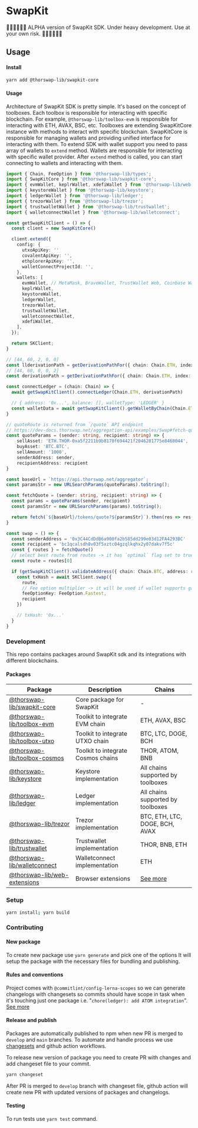# SwapKit

🚧🚧🚧🚧🚧🚧
ALPHA version of SwapKit SDK. Under heavy development. Use at your own risk.
🚧🚧🚧🚧🚧🚧

## Usage

#### Install

```bash
yarn add @thorswap-lib/swapkit-core
```

#### Usage

Architecture of SwapKit SDK is pretty simple. It's based on the concept of toolboxes. Each toolbox is responsible for interacting with specific blockchain. For example, `@thorswap-lib/toolbox-evm` is responsible for interacting with ETH, AVAX, BSC, etc. Toolboxes are extending SwapKitCore instance with methods to interact with specific blockchain. SwapKitCore is responsible for managing wallets and providing unified interface for interacting with them. To extend SDK with wallet support you need to pass array of wallets to `extend` method. Wallets are responsible for interacting with specific wallet provider. After `extend` method is called, you can start connecting to wallets and interacting with them.

```typescript
import { Chain, FeeOption } from '@thorswap-lib/types';
import { SwapKitCore } from '@thorswap-lib/swapkit-core';
import { evmWallet, keplrWallet, xdefiWallet } from '@thorswap-lib/web-extensions';
import { keystoreWallet } from '@thorswap-lib/keystore';
import { ledgerWallet } from '@thorswap-lib/ledger';
import { trezorWallet } from '@thorswap-lib/trezor';
import { trustwalletWallet } from '@thorswap-lib/trustwallet';
import { walletconnectWallet } from '@thorswap-lib/walletconnect';

const getSwapKitClient = () => {
  const client = new SwapKitCore()

  client.extend({
    config: {
      utxoApiKey: ''
      covalentApiKey: '',
      ethplorerApiKey: '',
      walletConnectProjectId: '',
    },
    wallets: [
      evmWallet, // MetaMask, BraveWallet, TrustWallet Web, Coinbase Wallet
      keplrWallet,
      keystoreWallet,
      ledgerWallet,
      trezorWallet,
      trustwalletWallet,
      walletconnectWallet,
      xdefiWallet,
    ],
  });

  return SKClient;
}

// [44, 60, 2, 0, 0]
const llderivationPath = getDerivationPathFor({ chain: Chain.ETH, index: 2, type: 'ledgerLive' })
// [44, 60, 0, 0, 2]
const derivationPath = getDerivationPathFor({ chain: Chain.ETH, index: 2 })

const connectLedger = (chain: Chain) => {
  await getSwapKitClient().connectLedger(Chain.ETH, derivationPath)

  // { address: '0x...', balance: [], walletType: 'LEDGER' }
  const walletData = await getSwapKitClient().getWalletByChain(Chain.ETH)
}

// quoteRoute is returned from `/quote` API endpoint
// https://dev-docs.thorswap.net/aggregation-api/examples/Swap#fetch-quote
const quoteParams = (sender: string, recipient: string) => {
    sellAsset: 'ETH.THOR-0xa5f2211b9b8170f694421f2046281775e8468044',
    buyAsset: 'BTC.BTC',
    sellAmount: '1000',
    senderAddress: sender,
    recipientAddress: recipient
}

const baseUrl = `https://api.thorswap.net/aggregator`;
const paramsStr = new URLSearchParams(quoteParams).toString();

const fetchQuote = (sender: string, recipient: string) => {
  const params = quoteParams(sender, recipient)
  const paramsStr = new URLSearchParams(params).toString();

  return fetch(`${baseUrl}/tokens/quote?${paramsStr}`).then(res => res.json())
}

const swap = () => {
  const senderAddress = '0x3C44CdDdB6a900fa2b585dd299e03d12FA4293BC'
  const recipient = 'bc1qcalsdh8v03f5xztc04gzqlkqhx2y07dakv7f5c'
  const { routes } = fetchQuote()
  // select best route from routes -> it has `optimal` flag set to true
  const route = routes[0]

  if (getSwapKitClient().validateAddress({ chain: Chain.BTC, address: recipient })) {
    const txHash = await SKClient.swap({
      route,
      // Fee option multiplier -> it will be used if wallet supports gas calculation params
      feeOptionKey: FeeOption.Fastest,
      recipient
    })

    // txHash: '0x...'
  }
}

```

### Development

This repo contains packages around SwapKit sdk and its integrations with different blockchains.

#### Packages

| Package                                                             | Description                        | Chains                                          |
| ------------------------------------------------------------------- | ---------------------------------- | ----------------------------------------------- |
| [@thorswap-lib/swapkit-core](./packages/swapkit-core/README.md)     | Core package for SwapKit           | -                                               |
| [@thorswap-lib/toolbox-evm](./packages/toolbox-evm/README.md)       | Toolkit to integrate EVM chain     | ETH, AVAX, BSC                                  |
| [@thorswap-lib/toolbox-utxo](./packages/toolbox-utxo/README.md)     | Toolkit to integrate UTXO chain    | BTC, LTC, DOGE, BCH                             |
| [@thorswap-lib/toolbox-cosmos](./packages/toolbox-cosmos/README.md) | Toolkit to integrate Cosmos chains | THOR, ATOM, BNB                                 |
| [@thorswap-lib/keystore](./packages/keystore/README.md)             | Keystore implementation            | All chains supported by toolboxes               |
| [@thorswap-lib/ledger](./packages/ledger/README.md)                 | Ledger implementation              | All chains supported by toolboxes               |
| [@thorswap-lib/trezor](./packages/trezor/README.md)                 | Trezor implementation              | BTC, ETH, LTC, DOGE, BCH, AVAX                  |
| [@thorswap-lib/trustwallet](./packages/trustwallet/README.md)       | Trustwallet implementation         | THOR, BNB, ETH                                  |
| [@thorswap-lib/walletconnect](./packages/walletconnect/README.md)   | Walletconnect implementation       | ETH                                             |
| [@thorswap-lib/web-extensions](./packages/web-extensions/README.md) | Browser extensions                 | [See more](./packages/web-extensions/README.md) |

### Setup

```bash
yarn install; yarn build
```

### Contributing

#### New package

To create new package use `yarn generate` and pick one of the options
It will setup the package with the necessary files for bundling and publishing.

#### Rules and conventions

Project comes with `@commitlint/config-lerna-scopes` so we can generate changelogs with changesets so commits should have scope in task when it's touching just one package i.e. "`chore(ledger): add ATOM integration`". [See more](https://github.com/conventional-changelog/commitlint/tree/master/@commitlint/config-lerna-scopes)

#### Release and publish

Packages are automatically published to npm when new PR is merged to `develop` and `main` branches.
To automate and handle process we use [changesets](https://github.com/changesets/changesets) and github action workflows.

To release new version of package you need to create PR with changes and add changeset file to your commit.

```bash
yarn changeset
```

After PR is merged to `develop` branch with changeset file, github action will create new PR with updated versions of packages and changelogs.

#### Testing

To run tests use `yarn test` command.
